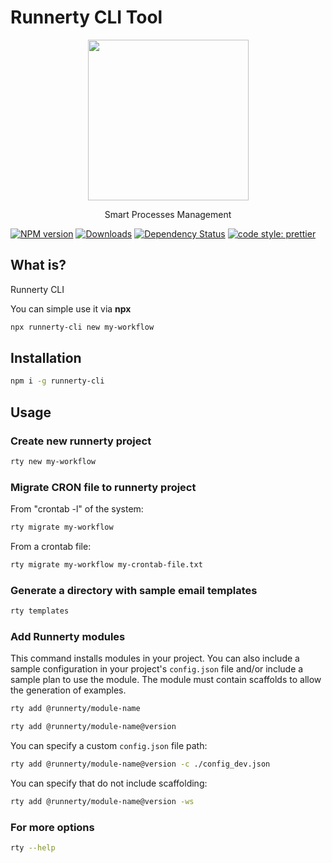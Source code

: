 # Runnerty CLI Tool

<p align="center">
  <a href="http://runnerty.io">
    <img height="257" src="https://runnerty.io/assets/header/logo-stroked.png">
  </a>
  <p align="center">Smart Processes Management</p>
</p>

[![NPM version][npm-image]][npm-url] [![Downloads][downloads-image]][npm-url] [![Dependency Status][david-badge]][david-badge-url]
<a href="#badge">
<img alt="code style: prettier" src="https://img.shields.io/badge/code_style-prettier-ff69b4.svg">
</a>

## What is?

Runnerty CLI

You can simple use it via **npx**

```bash
npx runnerty-cli new my-workflow
```

## Installation

```bash
npm i -g runnerty-cli
```

## Usage

### Create new runnerty project

```bash
rty new my-workflow
```

### Migrate CRON file to runnerty project

From "crontab -l" of the system:

```bash
rty migrate my-workflow
```

From a crontab file:

```bash
rty migrate my-workflow my-crontab-file.txt
```

### Generate a directory with sample email templates

```bash
rty templates
```

### Add Runnerty modules

This command installs modules in your project. You can also include a sample configuration in your project's `config.json` file and/or include a sample plan to use the module. The module must contain scaffolds to allow the generation of examples.

```bash
rty add @runnerty/module-name
```

```bash
rty add @runnerty/module-name@version
```

You can specify a custom `config.json` file path:

```bash
rty add @runnerty/module-name@version -c ./config_dev.json
```

You can specify that do not include scaffolding:

```bash
rty add @runnerty/module-name@version -ws
```

### For more options

```bash
rty --help
```

[runnerty]: http://www.runnerty.io
[downloads-image]: https://img.shields.io/npm/dm/runnerty-cli.svg
[npm-url]: https://www.npmjs.com/package/runnerty-cli
[npm-image]: https://img.shields.io/npm/v/runnerty-cli.svg
[david-badge]: https://david-dm.org/runnerty/runnerty-cli.svg
[david-badge-url]: https://david-dm.org/runnerty/runnerty-cli
